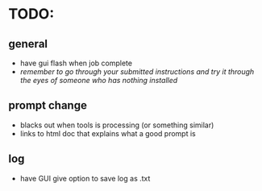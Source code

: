 # TODO:
## general
- have gui flash when job complete
- <em>remember to go through your submitted instructions and try it through the eyes of someone who has nothing installed</em>
## prompt change
- blacks out when tools is processing (or something similar)
- links to html doc that explains what a good prompt is
## log
- have GUI give option to save log as .txt
